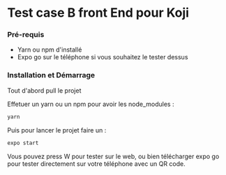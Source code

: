 # Test case B front End pour Koji

### Pré-requis

- Yarn ou npm d'installé
- Expo go sur le téléphone si vous souhaitez le tester dessus

### Installation et Démarrage

Tout d'abord pull le projet

Effetuer un yarn ou un npm pour avoir les node_modules : 
```bash
yarn
```

Puis pour lancer le projet faire un :
```bash
expo start
```

Vous pouvez press W pour tester sur le web, ou bien télécharger expo go pour tester directement sur votre
téléphone avec un QR code.

